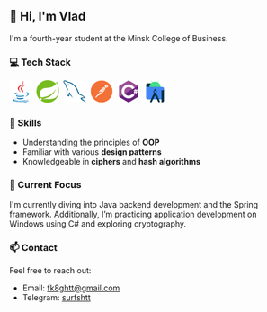 ## 👋 Hi, I'm Vlad

I'm a fourth-year student at the Minsk College of Business.

### 💻 Tech Stack
<div>
  <img src="https://github.com/devicons/devicon/blob/master/icons/java/java-original.svg" title="Java" alt="Java" width="40" height="40"/>&nbsp;
  <img src="https://github.com/devicons/devicon/blob/master/icons/spring/spring-original.svg" title="Spring" alt="Spring" width="40" height="40"/>&nbsp;
  <img src="https://github.com/devicons/devicon/blob/master/icons/mysql/mysql-original.svg" title="MySQL" alt="MySQL" width="40" height="40"/>&nbsp;
  <img src="https://github.com/devicons/devicon/blob/master/icons/postman/postman-original.svg" title="Postman" alt="Postman" width="40" height="40"/>&nbsp;
  <img src="https://github.com/devicons/devicon/blob/master/icons/csharp/csharp-original.svg" title="C#" alt="C#" width="40" height="40"/>&nbsp;
  <img src="https://github.com/devicons/devicon/blob/master/icons/androidstudio/androidstudio-original.svg" title="Android Studio" alt="Android Studio" width="40" height="40"/>
</div>

### 📖 Skills
- Understanding the principles of **OOP**
- Familiar with various **design patterns**
- Knowledgeable in **ciphers** and **hash algorithms**

### 🚀 Current Focus
I'm currently diving into Java backend development and the Spring framework. Additionally, I’m practicing application development on Windows using C# and exploring cryptography.

### 📫 Contact
Feel free to reach out:
- Email: [fk8ghtt@gmail.com](mailto:fk8ghtt@gmail.com)
- Telegram: [surfshtt](https://t.me/surfshtt)
